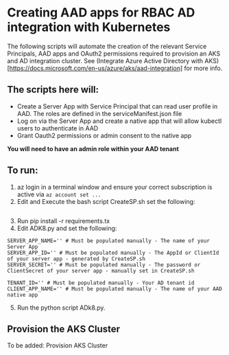 # Creating AAD apps for RBAC AD integration with Kubernetes

The following scripts will automate the creation of the relevant Service Principals, AAD apps and OAuth2 permissions required to provision an
AKS and AD integration cluster. See (Integrate Azure Active Directory with AKS)[https://docs.microsoft.com/en-us/azure/aks/aad-integration]
for more info.

## The scripts here will:

* Create a Server App with Service Principal that can read user profile in AAD. The roles are defined in the serviceManifest.json file
* Log on via the Server App and create a native app that will allow kubectl users to authenticate in AAD
* Grant Oauth2 permissions or admin consent to the native app

**You will need to have an admin role within your AAD tenant**

## To run:

1) az login in a terminal window and ensure your correct subscription is active via ```az account set ...```
2) Edit and Execute the bash script CreateSP.sh set the following:

```** SUBSCRIPTION_ID and PASSWORD
```

3) Run pip install -r requirements.tx
4) Edit ADK8.py and set the following:
```
SERVER_APP_NAME='' # Must be populated manually - The name of your Server App
SERVER_APP_ID='' # Must be populated manually - The AppId or ClientId of your server app - generated by CreateSP.sh
SERVER_SECRET='' # Must be populated manually - The password or ClientSecret of your server app - manually set in CreateSP.sh

TENANT_ID='' # Must be populated manually - Your AD tenant id
CLIENT_APP_NAME='' # Must be populated manually - The name of your AAD native app
```

5) Run the python script ADk8.py. 

## Provision the AKS Cluster


To be added: Provision AKS Cluster


